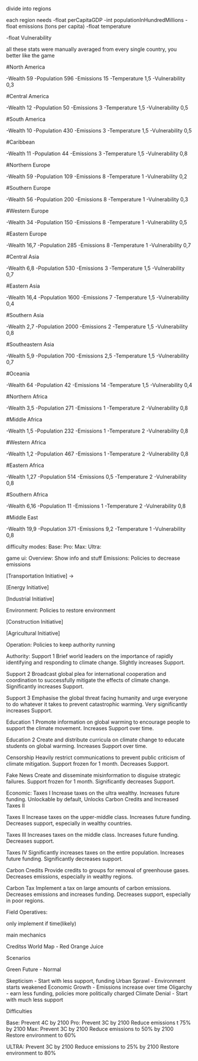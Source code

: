 
divide into regions

each region needs
-float perCapitaGDP
-int populationInHundredMillions
-float emissions (tons per capita)
-float temperature

-float Vulnerability




all these stats were manually averaged from every single country, you better like the game

#North America

-Wealth 59
-Population 596
-Emissions 15
-Temperature 1,5
-Vulnerability 0,3

#Central America

-Wealth 12
-Population 50
-Emissions 3
-Temperature 1,5
-Vulnerability 0,5

#South America

-Wealth 10
-Population 430
-Emissions 3
-Temperature 1,5
-Vulnerability 0,5

#Caribbean

-Wealth 11
-Population 44
-Emissions 3
-Temperature 1,5
-Vulnerability 0,8

#Northern Europe

-Wealth 59
-Population 109
-Emissions 8
-Temperature 1
-Vulnerability 0,2

#Southern Europe

-Wealth 56
-Population 200
-Emissions 8
-Temperature 1
-Vulnerability 0,3

#Western Europe

-Wealth 34
-Population 150
-Emissions 8
-Temperature 1
-Vulnerability 0,5

#Eastern Europe

-Wealth 16,7
-Population 285
-Emissions 8
-Temperature 1
-Vulnerability 0,7


#Central Asia

-Wealth 6,8
-Population 530
-Emissions 3
-Temperature 1,5
-Vulnerability 0,7

#Eastern Asia

-Wealth 16,4
-Population 1600
-Emissions 7
-Temperature 1,5
-Vulnerability 0,4

#Southern Asia

-Wealth 2,7
-Population 2000
-Emissions 2
-Temperature 1,5
-Vulnerability 0,8

#Southeastern Asia

-Wealth 5,9
-Population 700
-Emissions 2,5
-Temperature 1,5
-Vulnerability 0,7

#Oceania

-Wealth 64
-Population 42
-Emissions 14
-Temperature 1,5
-Vulnerability 0,4


#Northern Africa

-Wealth 3,5
-Population 271 
-Emissions 1
-Temperature 2
-Vulnerability 0,8

#Middle Africa

-Wealth 1,5
-Population 232
-Emissions 1
-Temperature 2
-Vulnerability 0,8

#Western Africa

-Wealth 1,2
-Population 467
-Emissions 1
-Temperature 2
-Vulnerability 0,8

#Eastern Africa

-Wealth 1,27
-Population 514
-Emissions 0,5
-Temperature 2
-Vulnerability 0,8

#Southern Africa

-Wealth 6,16
-Population 11
-Emissions 1
-Temperature 2
-Vulnerability 0,8

#Middle East

-Wealth 19,9
-Population 371
-Emissions 9,2
-Temperature 1
-Vulnerability 0,8





difficulty modes:
Base: 
Pro: 
Max:
Ultra:

game ui:
Overview: Show info and stuff
Emissions: Policies to decrease emissions

[Transportation Initiative]
-> 

[Energy Initiative]

[Industrial Initiative]





Environment: Policies to restore environment

[Construction Initiative]



[Agricultural Initiative]


Operation: Policies to keep authority running

Authority: 
Support 1
Brief world leaders on the importance of rapidly identifying and responding to climate change. Slightly increases Support. 

Support 2
Broadcast global plea for international cooperation and coordination to successfully mitigate the effects of climate change. Significantly increases Support.

Support 3
Emphasise the global threat facing humanity and urge everyone to do whatever it takes to prevent catastrophic warming. Very significantly increases Support.

Education 1
Promote information on global warming to encourage people to support the climate movement. Increases Support over time.

Education 2
Create and distribute curricula on climate change to educate students on global warming. Increases Support over time.



Censorship
Heavily restrict communications to prevent public criticism of climate mitigation. Support frozen for 1 month. Decreases Support.

Fake News
Create and disseminate misinformation to disguise strategic failures. Support frozen for 1 month. Significantly decreases Support.



Economic: 
Taxes I
Increase taxes on the ultra wealthy. Increases future funding.
Unlockable by default, Unlocks Carbon Credits and Increased Taxes II


Taxes II
Increase taxes on the upper-middle class. Increases future funding. Decreases support, especially in wealthy countries.

Taxes III
Increases taxes on the middle class. Increases future funding. Decreases support. 

Taxes IV
Significantly increases taxes on the entire population. Increases future funding. Significantly decreases support.


Carbon Credits
Provide credits to groups for removal of greenhouse gases. Decreases emissions, especially in wealthy regions.

Carbon Tax
Implement a tax on large amounts of carbon emissions. Decreases emissions and increases funding. Decreases support, especially in poor regions.


Field Operatives:

only implement if time(likely)










main mechanics

Creditss
World Map - Red Orange Juice


Scenarios

Green Future - Normal

Skepticism - Start with less support, funding
Urban Sprawl - Environment starts weakened
Economic Growth - Emissions increase over time
Oligarchy - earn less funding, policies more politically charged
Climate Denial - Start with much less support




Difficulties

Base: Prevent 4C by 2100
Pro: Prevent 3C by 2100
Reduce emissions t 75% by 2100
Max: Prevent 3C by 2100
Reduce emissions to 50% by 2100
Restore environment to 60%

ULTRA: 
Prevent 3C by 2100
Reduce emissions to 25% by 2100
Restore environment to 80%



